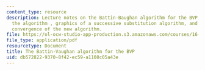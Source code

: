 ```yaml
---
content_type: resource
description: Lecture notes on the Battin-Baughan algorithm for the BVP, developing
  the algorithm , graphics of a successive substitution algorithm, and improving the
  convergence of the new algorithm.
file: https://ol-ocw-studio-app-production.s3.amazonaws.com/courses/16-346-astrodynamics-fall-2008/db57282293708f42ec59a1108c05a43e_lec_17.pdf
file_type: application/pdf
resourcetype: Document
title: The Battin-Vaughan algorithm for the BVP
uid: db572822-9370-8f42-ec59-a1108c05a43e
---
```

